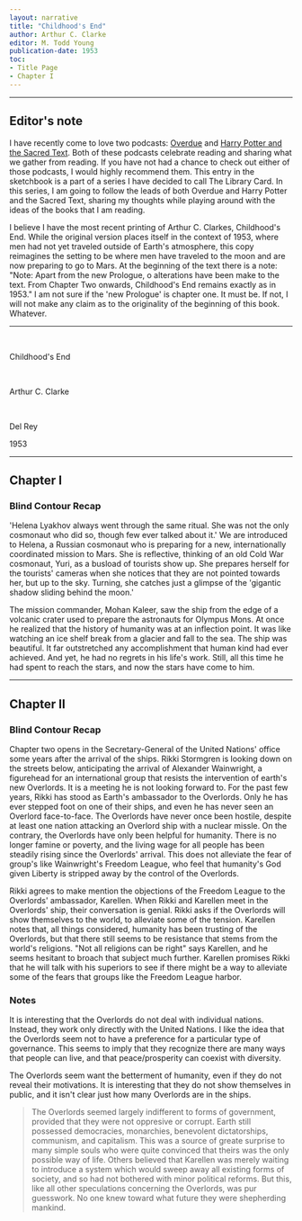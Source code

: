 ```yaml
---
layout: narrative
title: "Childhood's End"
author: Arthur C. Clarke
editor: M. Todd Young
publication-date: 1953
toc:
- Title Page
- Chapter I
---
```


---

## Editor's note

I have recently come to love two podcasts: [Overdue](https://overduepodcast.com/) and [Harry Potter and the Sacred Text](https://www.harrypottersacredtext.com/). Both of these podcasts celebrate reading and sharing what we gather from reading. If you have not had a chance to check out either of those podcasts, I would highly recommend them. This entry in the sketchbook is a part of a series I have decided to call The Library Card. In this series, I am going to follow the leads of both Overdue and Harry Potter and the Sacred Text, sharing my thoughts while playing around with the ideas of the books that I am reading.

I believe I have the most recent printing of Arthur C. Clarkes, Childhood's End. While the original version places 
itself in the context of 1953, where men had not yet traveled outside of Earth's atmosphere, this copy reimagines the setting to be where men have traveled to the moon and are now preparing to go to Mars. At the beginning of the text there is a note: "Note: Apart from the new Prologue, o alterations have been make to the text. From Chapter Two onwards, Childhood's End remains exactly as in 1953." I am not sure if the 'new Prologue' is chapter one. It must be.
If not, I will not make any claim as to the originality of the beginning of this book. Whatever.

---

<a id="title-page" />

<br>
<p></p>
<p class="centered larger">Childhood's End<br></p>

<br>
<p class="centered larger">Arthur C. Clarke</p>
<br>

<p class="centered">Del Rey</p>
<p class="centered small">1953<br></p>

---

## Chapter I

### Blind Contour Recap

'Helena Lyakhov always went through the same ritual. She was not the only cosmonaut who did so,
though few ever talked about it.' We are introduced to Helena, a Russian cosmonaut who is preparing
for a new, internationally coordinated mission to Mars. She is reflective, thinking of an old Cold War
cosmonaut, Yuri, as a busload of tourists show up. She prepares herself for the tourists' cameras when 
she notices that they are not pointed towards her, but up to the sky. Turning, she catches just a glimpse 
of the 'gigantic shadow sliding behind the moon.' 

The mission commander, Mohan Kaleer, saw the ship from the edge of a volcanic crater used to prepare the 
astronauts for Olympus Mons. At once he realized that the history of humanity was at an inflection point. 
It was like watching an ice shelf break from a glacier and fall to the sea. The ship was beautiful. It far
outstretched any accomplishment that human kind had ever achieved. And yet, he had no regrets in his life's 
work. Still, all this time he had spent to reach the stars, and now the stars have come to him.

---

## Chapter II

### Blind Contour Recap

Chapter two opens in the Secretary-General of the United Nations' office some years after the arrival of 
the ships. Rikki Stormgren is looking down on the streets below, anticipating the arrival of Alexander Wainwright, a
figurehead for an international group that resists the intervention of earth's new Overlords. It is a meeting
he is not looking forward to. For the past few years, Rikki has stood as Earth's ambassador to the Overlords. 
Only he has ever stepped foot on one of their ships, and even he has never seen an Overlord face-to-face. The 
Overlords have never once been hostile, despite at least one nation attacking an Overlord ship with a nuclear missle.
On the contrary, the Overlords have only been helpful for humanity. There is no longer famine or poverty, and the
living wage for all people has been steadily rising since the Overlords' arrival. This does not alleviate the fear
of group's like Wainwright's Freedom League, who feel that humanity's God given Liberty is stripped away by the 
control of the Overlords. 

Rikki agrees to make mention the objections of the Freedom League to the Overlords' ambassador, Karellen. When Rikki
and Karellen meet in the Overlords' ship, their conversation is genial. Rikki asks if the Overlords will show 
themselves to the world, to alleviate some of the tension. Karellen notes that, all things considered, humanity has
been trusting of the Overlords, but that there still seems to be resistance that stems from the world's religions. "Not all religions can be right" says Karellen, and he seems hesitant to broach that subject much further. Karellen
promises Rikki that he will talk with his superiors to see if there might be a way to alleviate some of the fears that groups like the Freedom League harbor. 

### Notes

It is interesting that the Overlords do not deal with individual nations. Instead, they work only directly with 
the United Nations. I like the idea that the Overlords seem not to have a preference for a particular type of governance. This seems to imply that they recognize there are many ways that people can live, and that peace/prosperity can coexist with diversity. 

The Overlords seem want the betterment of humanity, even if they do not reveal their motivations. It is interesting 
that they do not show themselves in public, and it isn't clear just how many Overlords are in the ships.

> The Overlords seemed largely indifferent to forms of government, provided that they were not oppresive or corrupt.
> Earth still possessed democracies, monarchies, benevolent dictatorships, communism, and capitalism. This was a
> source of greate surprise to many simple souls who were quite convinced that theirs was the only possible way 
> of life. Others believed that Karellen was merely waiting to introduce a system which would sweep away all 
> existing forms of society, and so had not bothered with minor political reforms. But this, like all 
> other speculations concerning the Overlords, was pur guesswork. No one knew toward what future they were 
> shepherding mankind.